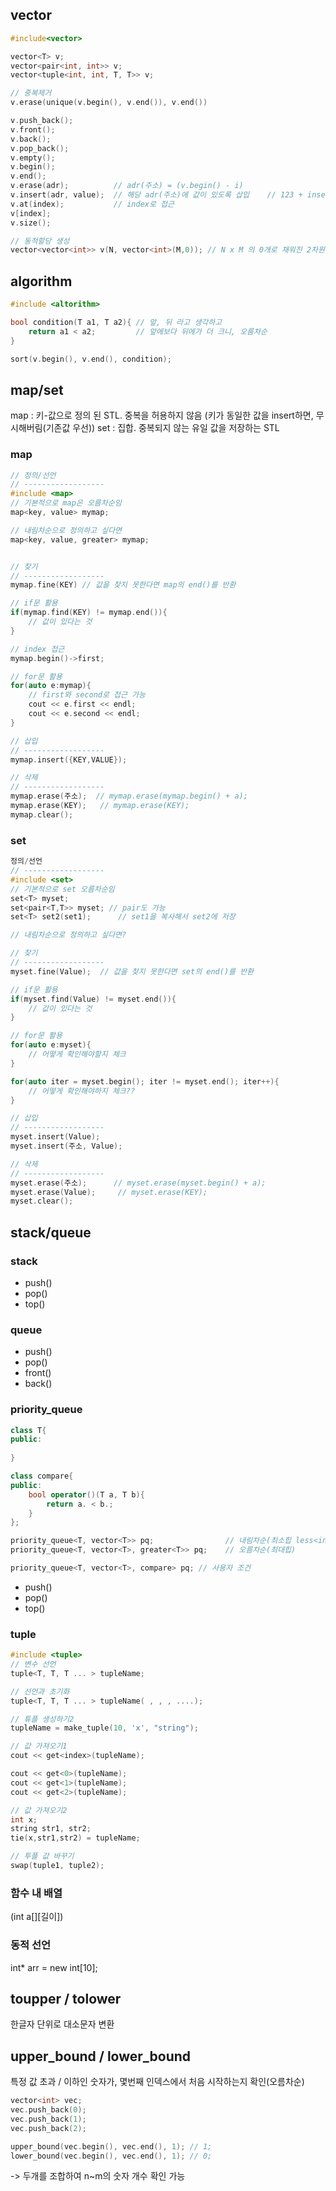 ## vector

```c++
#include<vector>

vector<T> v;
vector<pair<int, int>> v;
vector<tuple<int, int, T, T>> v;

// 중복제거
v.erase(unique(v.begin(), v.end()), v.end())

v.push_back();
v.front();
v.back();
v.pop_back();
v.empty();
v.begin();
v.end();
v.erase(adr);          // adr(주소) = (v.begin() - i)
v.insert(adr, value);  // 해당 adr(주소)에 값이 있도록 삽입    // 123 + insert(begin()+1, 0) => 1023 // v.insert(v.begin(), value); <- push_front()와 동일
v.at(index);           // index로 접근
v[index];
v.size();

// 동적할당 생성
vector<vector<int>> v(N, vector<int>(M,0)); // N x M 의 0개로 채워진 2차원 배열
```

## algorithm

```c++
#include <altorithm>

bool condition(T a1, T a2){ // 앞, 뒤 라고 생각하고
    return a1 < a2;         // 앞에보다 뒤에가 더 크니, 오름차순
}

sort(v.begin(), v.end(), condition);
```

## map/set

map : 키-값으로 정의 된 STL. 중복을 허용하지 않음 (키가 동일한 값을 insert하면, 무시해버림(기존값 우선))
set : 집합. 중복되지 않는 유일 값을 저장하는 STL

### map
```c++
// 정의/선언
// ------------------
#include <map>
// 기본적으로 map은 오름차순임
map<key, value> mymap;

// 내림차순으로 정의하고 싶다면
map<key, value, greater> mymap;


// 찾기
// ------------------
mymap.fine(KEY) // 값을 찾지 못한다면 map의 end()를 반환

// if문 활용
if(mymap.find(KEY) != mymap.end()){
    // 값이 있다는 것
}

// index 접근
mymap.begin()->first;

// for문 활용
for(auto e:mymap){
    // first와 second로 접근 가능
    cout << e.first << endl;
    cout << e.second << endl;
}

// 삽입
// ------------------
mymap.insert({KEY,VALUE});

// 삭제
// ------------------
mymap.erase(주소);  // mymap.erase(mymap.begin() + a);
mymap.erase(KEY);   // mymap.erase(KEY);
mymap.clear();
```

### set

```c++
정의/선언
// ------------------
#include <set>
// 기본적으로 set 오름차순임
set<T> myset;
set<pair<T,T>> myset; // pair도 가능
set<T> set2(set1);      // set1을 복사해서 set2에 저장

// 내림차순으로 정의하고 싶다면?

// 찾기
// ------------------
myset.fine(Value);  // 값을 찾지 못한다면 set의 end()를 반환

// if문 활용
if(myset.find(Value) != myset.end()){
    // 값이 있다는 것
}

// for문 활용
for(auto e:myset){
    // 어떻게 확인해야할지 체크
}

for(auto iter = myset.begin(); iter != myset.end(); iter++){
    // 어떻게 확인해야하지 체크??
}

// 삽입
// ------------------
myset.insert(Value);
myset.insert(주소, Value);

// 삭제
// ------------------
myset.erase(주소);      // myset.erase(myset.begin() + a);
myset.erase(Value);     // myset.erase(KEY);
myset.clear();
```

## stack/queue
### stack

- push()
- pop()
- top()
### queue

- push()
- pop()
- front()
- back()
### priority_queue

```c++
class T{
public:
    
}

class compare{
public:
    bool operator()(T a, T b){
        return a. < b.;
    }
};

priority_queue<T, vector<T>> pq;                // 내림차순(최소힙 less<int>) -  기본
priority_queue<T, vector<T>, greater<T>> pq;    // 오름차순(최대힙)

priority_queue<T, vector<T>, compare> pq; // 사용자 조건

```
- push()
- pop()
- top()

### tuple

```c++
#include <tuple>
// 변수 선언
tuple<T, T, T ... > tupleName;

// 선언과 초기화
tuple<T, T, T ... > tupleName( , , , ....);

// 튜플 생성하기2
tupleName = make_tuple(10, 'x', "string");

// 값 가져오기1
cout << get<index>(tupleName);

cout << get<0>(tupleName);
cout << get<1>(tupleName);
cout << get<2>(tupleName);

// 값 가져오기2
int x;
string str1, str2;
tie(x,str1,str2) = tupleName;

// 투플 값 바꾸기
swap(tuple1, tuple2);

```
### 함수 내 배열

(int a[][길이])

### 동적 선언

int\* arr = new int[10];

## toupper / tolower
한글자 단위로 대소문자 변환

## upper_bound / lower_bound
특정 값 초과 / 이하인 숫자가, 몇번째 인덱스에서 처음 시작하는지 확인(오름차순)

``` c++
vector<int> vec;
vec.push_back(0);
vec.push_back(1);
vec.push_back(2);

upper_bound(vec.begin(), vec.end(), 1); // 1;
lower_bound(vec.begin(), vec.end(), 1); // 0;
```
-> 두개를 조합하여 n~m의 숫자 개수 확인 가능